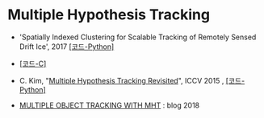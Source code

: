 # Multiple Hypothesis Tracking

- 'Spatially Indexed Clustering for Scalable Tracking of Remotely Sensed Drift Ice', 2017 [[코드-Python]](https://github.com/jonatanolofsson/mht)

- [[코드-C]](https://github.com/WeatherGod/MHT)

- C. Kim, "[Multiple Hypothesis Tracking Revisited](https://ieeexplore.ieee.org/document/7410890)", ICCV 2015 , [[코드-Python]](https://github.com/jperdomo23/openmht)


- [MULTIPLE OBJECT TRACKING WITH MHT](http://www.deepvisionconsulting.com/multiple-object-tracking-with-mht/) : blog 2018